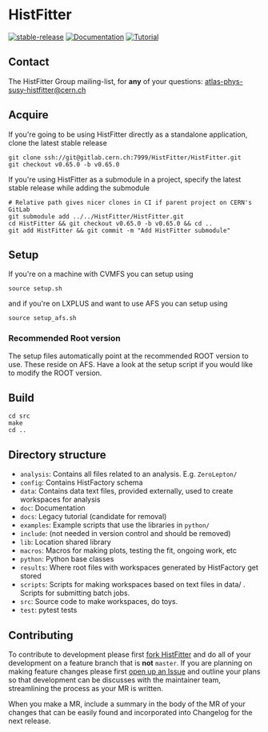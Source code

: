 # HistFitter

[![stable-release](https://img.shields.io/badge/Stable-v0.65.0-green)](https://gitlab.cern.ch/HistFitter/HistFitter/-/releases/v0.65.0)
[![Documentation](https://img.shields.io/badge/Documentation-blue)](https://twiki.cern.ch/twiki/bin/viewauth/AtlasProtected/SusyFitter)
[![Tutorial](https://img.shields.io/badge/Tutorial-orange)](https://twiki.cern.ch/twiki/bin/viewauth/AtlasProtected/HistFitterTutorial)

## Contact

The HistFitter Group mailing-list, for **any** of your questions: <atlas-phys-susy-histfitter@cern.ch>

## Acquire

If you're going to be using HistFitter directly as a standalone application, clone the latest stable release

```
git clone ssh://git@gitlab.cern.ch:7999/HistFitter/HistFitter.git
git checkout v0.65.0 -b v0.65.0
```

If you're using HistFitter as a submodule in a project, specify the latest stable release while adding the submodule

```
# Relative path gives nicer clones in CI if parent project on CERN's GitLab
git submodule add ../../HistFitter/HistFitter.git
cd HistFitter && git checkout v0.65.0 -b v0.65.0 && cd ..
git add HistFitter && git commit -m "Add HistFitter submodule"
```


## Setup

If you're on a machine with CVMFS you can setup using

```
source setup.sh
```

and if you're on LXPLUS and want to use AFS you can setup using

```
source setup_afs.sh
```

### Recommended Root version

The setup files automatically point at the recommended ROOT version to use.
These reside on AFS.
Have a look at the setup script if you would like to modify the ROOT version.

## Build

```
cd src
make
cd ..
```

## Directory structure

- `analysis`: Contains all files related to an analysis. E.g. `ZeroLepton/`
- `config`: Contains HistFactory schema
- `data`: Contains data text files, provided externally, used to create workspaces for analysis
- `doc`: Documentation
- `docs`: Legacy tutorial (candidate for removal)
- `examples`: Example scripts that use the libraries in `python/`
- `include`: (not needed in version control and should be removed)
- `lib`: Location shared library
- `macros`: Macros for making plots, testing the fit, ongoing work, etc
- `python`: Python base classes
- `results`: Where root files with workspaces generated by HistFactory get stored
- `scripts`: Scripts for making workspaces based on text files in data/ . Scripts for submitting batch jobs.
- `src`: Source code to make workspaces, do toys.
- `test`: pytest tests

## Contributing

To contribute to development please first [fork HistFitter](https://gitlab.cern.ch/HistFitter/HistFitter/-/forks/new) and do all of your development on a feature branch that is **not** `master`.
If you are planning on making feature changes please first [open up an Issue](https://gitlab.cern.ch/HistFitter/HistFitter/-/issues) and outline your plans so that development can be discusses with the maintainer team, streamlining the process as your MR is written.

When you make a MR, include a summary in the body of the MR of your changes that can be easily found and incorporated into Changelog for the next release.
